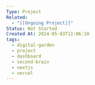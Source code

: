 ```yaml
---
Type: Project
Related:
  - "[[Ongoing Project]]"
Status: Not Started
Created At: 2024-05-03T11:06:10
tags:
  - digital-garden
  - project
  - dashboard
  - second-brain
  - nextjs
  - vercel
---
```

